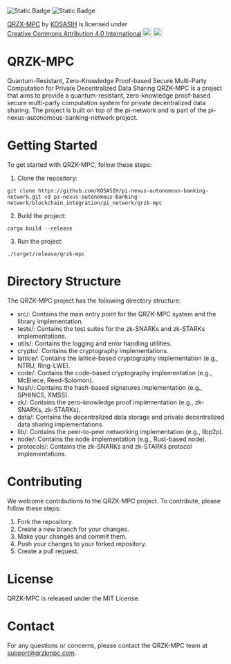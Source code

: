 ![Static Badge](https://img.shields.io/badge/%F0%9F%92%BB-QRZKMPC-gold)
![Static Badge](https://img.shields.io/badge/%F0%9F%A4%96-PiNexus-blue)

<p xmlns:cc="http://creativecommons.org/ns#" xmlns:dct="http://purl.org/dc/terms/"><a property="dct:title" rel="cc:attributionURL" href="https://github.com/KOSASIH/pi-nexus-autonomous-banking-network/tree/main/blockchain_integration/pi_network/qrzk-mpc">QRZX-MPC</a> by <a rel="cc:attributionURL dct:creator" property="cc:attributionName" href="https://www.linkedin.com/in/kosasih-81b46b5a">KOSASIH</a> is licensed under <a href="https://creativecommons.org/licenses/by/4.0/?ref=chooser-v1" target="_blank" rel="license noopener noreferrer" style="display:inline-block;">Creative Commons Attribution 4.0 International<img style="height:22px!important;margin-left:3px;vertical-align:text-bottom;" src="https://mirrors.creativecommons.org/presskit/icons/cc.svg?ref=chooser-v1" alt=""><img style="height:22px!important;margin-left:3px;vertical-align:text-bottom;" src="https://mirrors.creativecommons.org/presskit/icons/by.svg?ref=chooser-v1" alt=""></a></p>

# QRZK-MPC

Quantum-Resistant, Zero-Knowledge Proof-based Secure Multi-Party Computation for Private Decentralized Data Sharing
QRZK-MPC is a project that aims to provide a quantum-resistant, zero-knowledge proof-based secure multi-party computation system for private decentralized data sharing. The project is built on top of the pi-network and is part of the pi-nexus-autonomous-banking-network project.

# Getting Started

To get started with QRZK-MPC, follow these steps:

1. Clone the repository:

`git clone https://github.com/KOSASIH/pi-nexus-autonomous-banking-network.git
cd pi-nexus-autonomous-banking-network/blockchain_integration/pi_network/qrzk-mpc`

2. Build the project:

`cargo build --release`

3. Run the project:

`./target/release/qrzk-mpc`

# Directory Structure

The QRZK-MPC project has the following directory structure:

- src/: Contains the main entry point for the QRZK-MPC system and the library implementation.
- tests/: Contains the test suites for the zk-SNARKs and zk-STARKs implementations.
- utils/: Contains the logging and error handling utilities.
- crypto/: Contains the cryptography implementations.
- lattice/: Contains the lattice-based cryptography implementation (e.g., NTRU, Ring-LWE).
- code/: Contains the code-based cryptography implementation (e.g., McEliece, Reed-Solomon).
- hash/: Contains the hash-based signatures implementation (e.g., SPHINCS, XMSS).
- zk/: Contains the zero-knowledge proof implementation (e.g., zk-SNARKs, zk-STARKs).
- data/: Contains the decentralized data storage and private decentralized data sharing implementations.
- lib/: Contains the peer-to-peer networking implementation (e.g., libp2p).
- node/: Contains the node implementation (e.g., Rust-based node).
- protocols/: Contains the zk-SNARKs and zk-STARKs protocol implementations.

# Contributing

We welcome contributions to the QRZK-MPC project. To contribute, please follow these steps:

1. Fork the repository.
2. Create a new branch for your changes.
3. Make your changes and commit them.
4. Push your changes to your forked repository.
5. Create a pull request.

# License

QRZK-MPC is released under the MIT License.

# Contact

For any questions or concerns, please contact the QRZK-MPC team at support@qrzkmpc.com.
